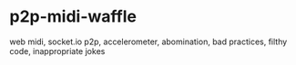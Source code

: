 # p2p-midi-waffle
web midi, socket.io p2p, accelerometer, abomination, bad practices, filthy code, inappropriate jokes
